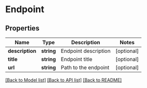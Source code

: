 # Endpoint

## Properties
Name | Type | Description | Notes
------------ | ------------- | ------------- | -------------
**description** | **string** | Endpoint description | [optional] 
**title** | **string** | Endpoint title | [optional] 
**url** | **string** | Path to the endpoint | [optional] 

[[Back to Model list]](../../README.md#documentation-for-models) [[Back to API list]](../../README.md#documentation-for-api-endpoints) [[Back to README]](../../README.md)

